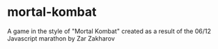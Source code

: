 # mortal-kombat
A game in the style of "Mortal Kombat" created as a result of the 06/12 Javascript marathon by Zar Zakharov
